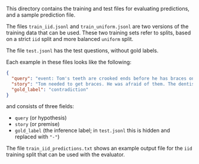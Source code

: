 This directory contains the training and test files for evaluating predictions,
and a sample prediction file.

The files `train_iid.jsonl` and `train_uniform.jsonl` are two versions of the
training data that can be used. These two training sets refer to splits, based
on a strict `iid` split and more balanced `uniform` split.

The file `test.jsonl` has the test questions, without gold labels.

Each example in these files looks like the following:

```json
{
  "query": "event: Tom's teeth are crooked ends before he has braces on for a while",
  "story": "Tom needed to get braces. He was afraid of them. The dentist assured him everything would be fine. Tom had them on for a while. Once removed he felt it was worth it.",
  "gold_label": "contradiction"
}
```

and consists of three fields:

* `query` (or hypothesis)
* `story` (or premise)
* `gold_label` (the inference label; in `test.jsonl` this is hidden and replaced with `"-"`)

The file `train_iid_predictions.txt` shows an example output file for the `iid`
training split that can be used with the evaluator. 

